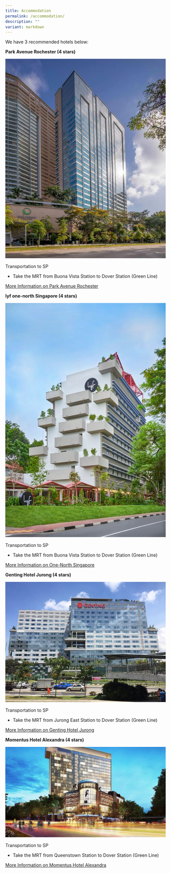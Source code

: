 ```yaml
---
title: Accommodation
permalink: /accommodation/
description: ""
variant: markdown
---
```

We have 3 recommended hotels below:

**Park Avenue Rochester (4 stars)**

![](/images/park-avenue-rochester.jpg)

Transportation to SP
* Take the MRT from Buona Vista Station to Dover Station (Green Line)

<a target="_blank" href="https://parkavenuegroup.com/property/singapore-rochester-parkavenue/">More Information on Park Avenue Rochester</a>

**lyf one-north Singapore (4 stars)**

![](/images/lyf.jpg)

Transportation to SP
* Take the MRT from Buona Vista Station to Dover Station (Green Line)

<a target="_blank" href="https://www.discoverasr.com/en/lyf/singapore/lyf-one-north-singapore">More Information on One-North Singapore</a>


**Genting Hotel Jurong (4 stars)**

![](/images/genting-hotel-jurong.jpg)

Transportation to SP
* Take the MRT from Jurong East Station to Dover Station (Green Line)

<a target="_blank" href="https://www.tripadvisor.com.sg/Hotel_Review-g294265-d7612688-Reviews-Genting_Hotel_Jurong-Singapore.html">More Information on Genting Hotel Jurong</a>


**Momentus Hotel Alexandra (4 stars)**

![](/images/momentus-hotel.jpg)

Transportation to SP
* Take the MRT from Queenstown Station to Dover Station (Green Line)

<a target="_blank" href="https://www.momentushotels.com/hotel-alexandra-singapore">More Information on Momentus Hotel Alexandra</a>
